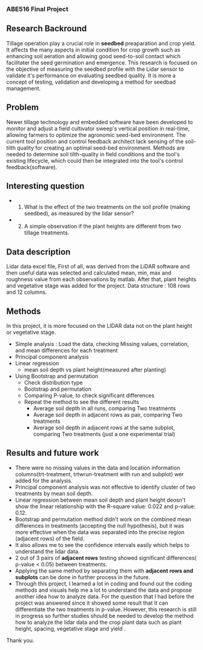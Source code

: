 

### ABE516 Final Project


## Research Backround

Tillage operation play a crucial role in **seedbed** preaparation and crop yield. It affects the many aspects in initial condition for crop growth such as enhancing soil aeration and allowing good seed-to-soil contact which facilitater the seed germination and emergence. This research is focused on the objective of measuring the seedbed profile with the Lidar sensor to validate it's performance on evaluating seedbed quality. It is more a concept of testing, validation and developing a method for seedbad management.

## Problem

Newer tillage technology and embedded software have been developed to monitor and adjust a field cultivator sweep's vertical position in real-time, allowing farmers to optimize the agronomic seed-bed environment. The current tool position and control feedback architect lack sensing of the soil-tilth quality for creating an optimal seed-bed environment. Methods are needed to determine soil tilth-quality in field conditions and the tool's existing lifecycle, which could then be integrated into the tool's control feedback(software).

## Interesting question

* 1. What is the effect of the two treatments on the soil profile (making seedbed), as measured by the lidar sensor? 
* 2. A simple observation if the plant heights are different from two tillage treatments.


## Data description
Lidar data excel file, First of all, was derived from the LiDAR software and then useful data was selected and calculated mean, min, max and roughness value from each observations by matlab. After that, plant heights and vegetative stage was added for the project. Data structure : 108 rows and 12 columns.

## Methods
In this project, it is more focused on the LIDAR data not on the plant height or vegetative stage.
* Simple analysis : Load the data, checking Missing values, correlation, and mean differences for each treatment
* Principal component analysis
* Linear regression
  * mean soil depth vs plant height(measured after planting)
* Using Bootstrap and permutation
  * Check distribution type
  * Bootstrap and permutation
  * Comparing P-value, to check significant differences
  * Repeat the method to see the different results
    * Average soil depth in all runs, comparing Two treatments
    * Average soil depth in adjacent rows as pair, comparing Two treatments
    * Average soil depth in adjacent rows at the same subplot, comparing Two treatments (just a one experimental trial)

## Results and future work
* There were no missing values in the data and location information columns(trt-treatment, trtwrun-treatment with run and subplot) wer added for the analysis.
* Principal component analysis was not effective to identify cluster of two treatments by mean soil depth.
* Linear regression between mean soil depth and plant height deosn't show the linear relationship with the R-square value: 0.022 and p-value: 0.12.
* Bootstrap and permutation method didn’t work on the combined mean differences in treatments (accepting the null hypothesis), but it was more effective when the data was separated into the precise region (adjacent rows) of the field.
* It also allows me to see the confidence intervals easily which helps to understand the lidar data.
* 2 out of 3 pairs of **adjacent rows** testing showed significant differences( p-value < 0.05) between treatments.
* Applying the same method by separating them with **adjacent rows and subplots** can be done in further process in the future.
* Through this project, I learned a lot in coding and found out the coding methods and visuals help me a lot to understand the data and propose another idea how to analyze data. For the question that I had before the project was answered since it showed some result that It can differentiate the two treatments in p-value. However, this research is still in progress so further studies should be needed to develop the method how to analyze the lidar data and the crop plant data such as plant height, spacing, vegetative stage and yield .
 
Thank you.

